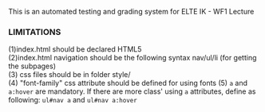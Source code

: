 This is an automated testing and grading system for ELTE IK - WF1 Lecture

### LIMITATIONS ###

(1)index.html should be declared HTML5 <br/>
(2)index.html navigation should be the following syntax nav/ul/li (for getting the subpages) <br/>
(3) css files should be in folder style/ <br/>
(4) "font-family" css attribute should be defined for using fonts
(5) `a` and `a:hover` are mandatory. If there are more class' using `a` attributes, define as following: `ul#nav a` and `ul#nav a:hover` 
